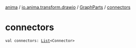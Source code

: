 [anima](../../index.md) / [io.anima.transform.drawio](../index.md) / [GraphParts](index.md) / [connectors](./connectors.md)

# connectors

`val connectors: `[`List`](https://kotlinlang.org/api/latest/jvm/stdlib/kotlin.collections/-list/index.html)`<Connector>`